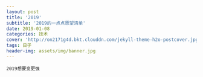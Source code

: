 ```yaml
---
layout: post
title: '2019'
subtitle: '2019的一点点愿望清单'
date: 2019-01-08
categories: 技术
cover: 'http://on2171g4d.bkt.clouddn.com/jekyll-theme-h2o-postcover.jpg'
tags: 日子
header-img: assets/img/banner.jpg
---
```



<pre><code class="language-css">2019想要变更强</code></pre>
